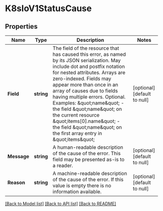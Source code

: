 # K8sIoV1StatusCause

## Properties
Name | Type | Description | Notes
------------ | ------------- | ------------- | -------------
**Field** | **string** | The field of the resource that has caused this error, as named by its JSON serialization. May include dot and postfix notation for nested attributes. Arrays are zero-indexed.  Fields may appear more than once in an array of causes due to fields having multiple errors. Optional.  Examples:   \&quot;name\&quot; - the field \&quot;name\&quot; on the current resource   \&quot;items[0].name\&quot; - the field \&quot;name\&quot; on the first array entry in \&quot;items\&quot; | [optional] [default to null]
**Message** | **string** | A human-readable description of the cause of the error.  This field may be presented as-is to a reader. | [optional] [default to null]
**Reason** | **string** | A machine-readable description of the cause of the error. If this value is empty there is no information available. | [optional] [default to null]

[[Back to Model list]](../README.md#documentation-for-models) [[Back to API list]](../README.md#documentation-for-api-endpoints) [[Back to README]](../README.md)



